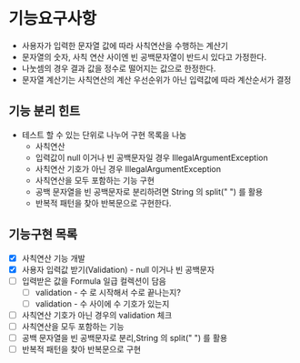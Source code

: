 # 기능요구사항

- 사용자가 입력한 문자열 값에 따라 사칙연산을 수행하는 계산기
- 문자열의 숫자, 사칙 연산 사이엔 빈 공백문자열이 반드시 있다고 가정한다.
- 나눗셈의 경우 결과 값을 정수로 떨어지는 값으로 한정한다.
- 문자열 계산기는 사칙연산의 계산 우선순위가 아닌 입력값에 따라 계산순서가 결정

## 기능 분리 힌트

- 테스트 할 수 있는 단위로 나누어 구현 목록을 나눔
    - 사칙연산
    - 입력값이 null 이거나 빈 공백문자일 경우 IllegalArgumentException
    - 사칙연산 기호가 아닌 경우 IllegalArgumentException
    - 사칙연산을 모두 포함하는 기능 구현
    - 공백 문자열을 빈 공백문자로 분리하려면 String 의 split(" ") 를 활용
    - 반복적 패턴을 찾아 반복문으로 구현한다.

## 기능구현 목록

- [x] 사칙연산 기능 개발
- [x] 사용자 입력값 받기(Validation) - null 이거나 빈 공백문자
- [ ] 입력받은 값을 Formula 일급 컬렉션이 담음
    - [ ] validation - 수 로 시작해서 수로 끝나는지?
    - [ ] validation - 수 사이에 수 기호가 있는지
- [ ] 사칙연산 기호가 아닌 경우의 validation 체크
- [ ] 사칙연산을 모두 포함하는 기능
- [ ] 공백 문자열을 빈 공백문자로 분리,String 의 split(" ") 를 활용
- [ ] 반복적 패턴을 찾아 반복문으로 구현
